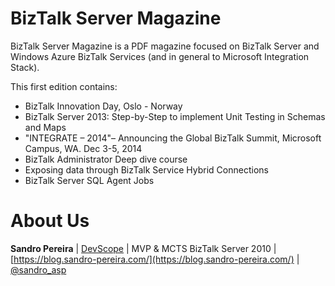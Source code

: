 # BizTalk Server Magazine
BizTalk Server Magazine is a PDF magazine focused on BizTalk Server and Windows Azure BizTalk Services (and in general to Microsoft Integration Stack).

This first edition contains:
* BizTalk Innovation Day, Oslo - Norway
* BizTalk Server 2013: Step-by-Step to implement Unit Testing in Schemas and Maps
* "INTEGRATE – 2014"– Announcing the Global BizTalk Summit, Microsoft Campus, WA. Dec 3-5, 2014
* BizTalk Administrator Deep dive course
* Exposing data through BizTalk Service Hybrid Connections
* BizTalk Server SQL Agent Jobs

# About Us
**Sandro Pereira** | [DevScope](http://www.devscope.net/) | MVP & MCTS BizTalk Server 2010 | [https://blog.sandro-pereira.com/](https://blog.sandro-pereira.com/) | [@sandro_asp](https://twitter.com/sandro_asp)
